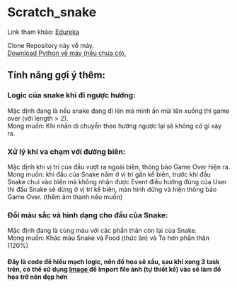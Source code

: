 # Scratch_snake
Link tham khảo: <a href = "https://www.edureka.co/blog/snake-game-with-pygame/#install">Edureka</a> 

Clone Repository này về máy.<br>
<a href ="https://www.python.org/ftp/python/3.9.7/python-3.9.7-amd64.exe">Download Python về máy (nếu chưa có).</a><br>
<h2>Tính năng gợi ý thêm:</h2>
  <h3>Logic của snake khi đi ngược hướng:</h3>
    Mặc định đang là nếu snake đang đi lên mà mình ấn mũi tên xuống thì game over (với length > 2).<br>
    Mong muốn: Khi nhấn di chuyển theo hướng ngược lại sẽ không có gì xảy ra.<br>
  <h3>Xử lý khi va chạm với đường biên:</h3>
    Mặc định khi vị trí của đầu vượt ra ngoài biên, thông báo Game Over hiện ra.<br>
    Mong muốn: khi đầu của Snake nằm ở vị trí gần kề biên, trước khi đầu Snake chui vào biên mà không nhận được Event điều hướng đúng của User thì đầu Snake sẽ dừng ở vị trí kề 
    biên, màn hình dừng và hiện thông báo Game Over. (thêm âm thanh nếu muốn)<br>
    <h3>Đổi màu sắc và hình dạng cho đầu của Snake:</h3>
    Mặc định đang là cùng màu với các phần thân còn lại của Snake.<br>
    Mong muốn: Khác màu Snake và Food (thức ăn) và To hơn phần thân (120%)<br>
   
<h4>Đây là code để hiểu mạch logic, nên đồ họa sẽ xấu, sau khi xong 3 task trên, có thể sử dụng <a href = "https://www.pygame.org/docs/ref/image.html">Image <module></a> để 
Import file ảnh (tự thiết kế) vào sẽ làm đồ họa trở nên đẹp hơn</h4> 

